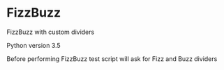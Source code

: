 # FizzBuzz
FizzBuzz with custom dividers

Python version 3.5

Before performing FizzBuzz test script will ask for Fizz and Buzz dividers
